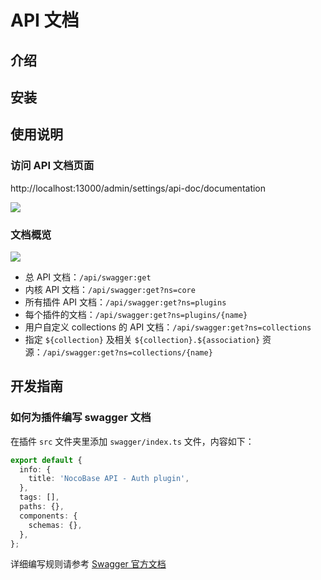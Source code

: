# API 文档

## 介绍

## 安装

## 使用说明

### 访问 API 文档页面

http://localhost:13000/admin/settings/api-doc/documentation

![](https://nocobase-docs.oss-cn-beijing.aliyuncs.com/8db51cf50e3c666aba5a850a0fb664a0.png)

### 文档概览

![](https://nocobase-docs.oss-cn-beijing.aliyuncs.com/5bb4d3e5bba6c6fdfcd830592e72385b.png)

- 总 API 文档：`/api/swagger:get`
- 内核 API 文档：`/api/swagger:get?ns=core`
- 所有插件 API 文档：`/api/swagger:get?ns=plugins`
- 每个插件的文档：`/api/swagger:get?ns=plugins/{name}`
- 用户自定义 collections 的 API 文档：`/api/swagger:get?ns=collections`
- 指定 `${collection}` 及相关 `${collection}.${association}` 资源：`/api/swagger:get?ns=collections/{name}`

## 开发指南

### 如何为插件编写 swagger 文档

在插件 `src` 文件夹里添加 `swagger/index.ts` 文件，内容如下：

```typescript
export default {
  info: {
    title: 'NocoBase API - Auth plugin',
  },
  tags: [],
  paths: {},
  components: {
    schemas: {},
  },
};
```

详细编写规则请参考 [Swagger 官方文档](https://swagger.io/docs/specification/about/)